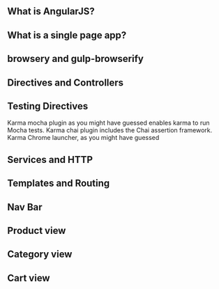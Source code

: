 ## What is AngularJS?

## What is a single page app?

## browsery and gulp-browserify

## Directives and Controllers

## Testing Directives

Karma mocha plugin as you might have guessed enables karma to run Mocha tests.
Karma chai plugin includes the Chai assertion framework.
Karma Chrome launcher, as you might have guessed

## Services and HTTP

## Templates and Routing

## Nav Bar

## Product view

## Category view

## Cart view